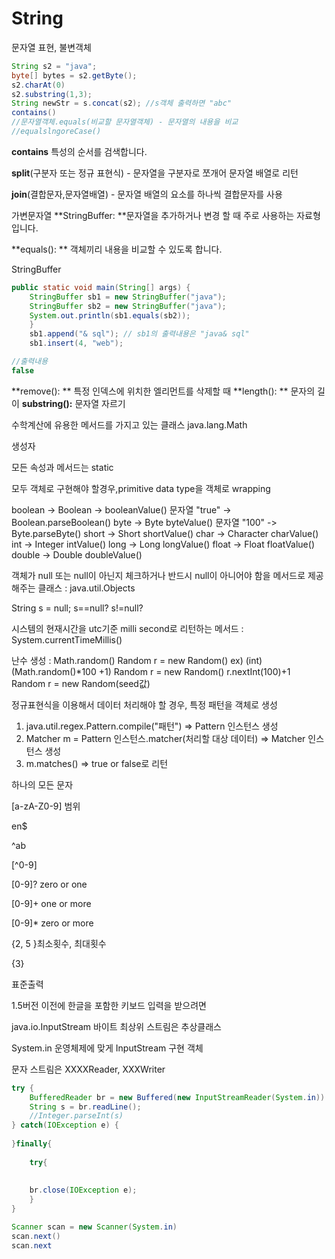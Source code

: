 # String

문자열 표현, 불변객체



```java
String s2 = "java";
byte[] bytes = s2.getByte();
s2.charAt(0)
s2.substring(1,3);
String newStr =	s.concat(s2); //s객체 출력하면 "abc"
contains()
//문자열객체.equals(비교할 문자열객체) - 문자열의 내용을 비교
//equalslngoreCase()

```





**contains** 특성의 순서를 검색합니다.





**split**(구분자 또는 정규 표현식)  - 문자열을 구분자로 쪼개어 문자열 배열로 리턴

**join**(결합문자,문자열배열) - 문자열 배열의 요소를 하나씩 결합문자를 사용



가변문자열 **StringBuffer: **문자열을 추가하거나 변경 할 때 주로 사용하는 자료형입니다.

**equals(): ** 객체끼리 내용을 비교할 수 있도록 합니다.

StringBuffer

```java
public static void main(String[] args) {
	StringBuffer sb1 = new StringBuffer("java");
	StringBuffer sb2 = new StringBuffer("java");
	System.out.println(sb1.equals(sb2));
	}
	sb1.append("& sql"); // sb1의 출력내용은 "java& sql"
	sb1.insert(4, "web");	
```

```java
//출력내용
false

```



**remove(): ** 특정 인덱스에 위치한 엘리먼트를 삭제할 때
**length(): ** 문자의 길이
**substring():** 문자열 자르기



수학계산에 유용한 메서드를 가지고 있는 클래스 java.lang.Math

생성자

모든 속성과 메서드는 static



모두 객체로 구현해야 할경우,primitive data type을 객체로 wrapping

boolean -> Boolean -> booleanValue()  문자열 "true" -> Boolean.parseBoolean()
byte -> Byte          byteValue()     문자열 "100" -> Byte.parseByte()
short -> Short        shortValue()
char -> Character     charValue()
int -> Integer        intValue()
long -> Long          longValue()
float -> Float        floatValue()
double -> Double      doubleValue()

객체가 null 또는 null이 아닌지 체크하거나 반드시 null이 아니어야 함을 메서드로 제공해주는 클래스 : java.util.Objects

String s = null;
s==null?
s!=null?

시스템의 현재시간을 utc기준 milli second로 리턴하는 메서드 : System.currentTimeMillis()

난수 생성 : Math.random()
            Random r = new Random()
ex) (int)(Math.random()*100 +1)
     Random r = new Random()
     r.nextInt(100)+1
     Random r = new Random(seed값)


정규표현식을 이용해서 데이터 처리해야 할 경우, 특정 패턴을 객체로 생성
1. java.util.regex.Pattern.compile("패턴") => Pattern 인스턴스 생성
2. Matcher m =  Pattern 인스턴스.matcher(처리할 대상 데이터) => Matcher 인스턴스 생성
3. m.matches() => true or false로 리턴



하나의 모든 문자

[a-zA-Z0-9] 범위

en$

^ab

[^0-9]

[0-9]? zero or one

[0-9]+ one or more

[0-9]* zero or more

{2, 5 }최소횟수, 최대횟수

{3}





표준출력

1.5버전 이전에 한글을 포함한 키보드 입력을 받으려면

java.io.InputStream 바이트 최상위 스트림은 추상클래스

System.in 운영체제에 맞게 InputStream 구현 객체

문자 스트림은 XXXXReader, XXXWriter



```java
try {
    BufferedReader br = new Buffered(new InputStreamReader(System.in))
    String s = br.readLine();
    //Integer.parseInt(s)
} catch(IOException e) {
    
}finally{
    
    try{
        
    
    br.close(IOException e);
	}
}    

Scanner scan = new Scanner(System.in)
scan.next()
scan.next
```

